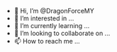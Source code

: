 - 👋 Hi, I’m @DragonForceMY
- 👀 I’m interested in ...
- 🌱 I’m currently learning ...
- 💞️ I’m looking to collaborate on ...
- 📫 How to reach me ...

<!---
DragonForceMY/DragonForceMY is a ✨ special ✨ repository because its `README.md` (this file) appears on your GitHub profile.
You can click the Preview link to take a look at your changes.
--->
